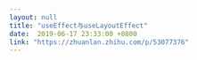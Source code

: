 ```yaml
---
layout: null
title: "useEffect与useLayoutEffect"
date:  2019-06-17 23:33:00 +0800
link: "https://zhuanlan.zhihu.com/p/53077376"
---
```

